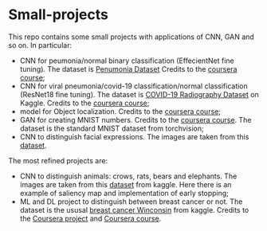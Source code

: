 # Small-projects

This repo contains some small projects with applications of CNN, GAN and so on. In particular:
- CNN for peumonia/normal binary classification (EffecientNet fine tuning). The dataset is [Penumonia Dataset](https://www.kaggle.com/paultimothymooney/chest-xray-pneumonia) Credits to the [coursera course](https://www.coursera.org/projects/pneumonia-classification-using-pytorch);
- CNN for viral pneumonia/covid-19 classification/normal classification (ResNet18 fine tuning). The dataset is [COVID-19 Radiography Dataset](https://www.kaggle.com/tawsifurrahman/covid19-radiography-database) on Kaggle. Credits to the [coursera course](https://www.coursera.org/projects/covid-19-detection-x-ray);
- model for Object localization. Credits to the [coursera course](https://www.coursera.org/learn/deep-learning-with-pytorch--object-localization);
- GAN for creating MNIST numbers. Credits to the [coursera course](https://www.coursera.org/learn/deep-learning-with-pytorch-generative-adversarial-network). The dataset is the standard MNIST dataset from torchvision;
- CNN to distinguish facial expressions. The images are taken from this [dataset](https://www.kaggle.com/datasets/jonathanoheix/face-expression-recognition-dataset).

The most refined projects are:
- CNN to distinguish animals: crows, rats, bears and elephants. The images are taken from this [dataset](https://www.kaggle.com/datasets/ikjotsingh221/animal-dataset) from kaggle. Here there is an example of saliency map and implementation of early stopping;
- ML and DL project to distinguish between breast cancer or not. The dataset is the ususal [breast cancer Winconsin](https://www.kaggle.com/datasets/uciml/breast-cancer-wisconsin-data) from kaggle. Credits to the [Coursera project](https://www.coursera.org/learn/breast-cancer-prediction-using-machine-learning) and [Coursera course](https://www.coursera.org/learn/deep-neural-networks-with-pytorch).
